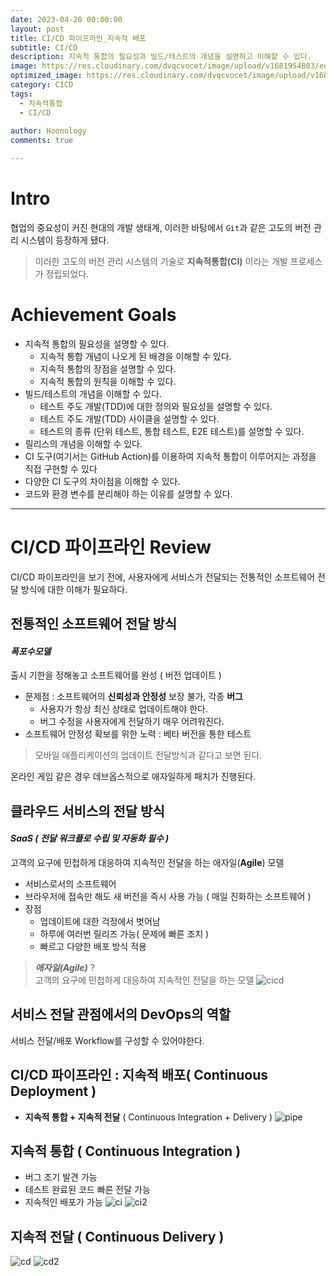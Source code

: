 ```yaml
---
date: 2023-04-20 00:00:00
layout: post
title: CI/CD 파이프라인_지속적 배포
subtitle: CI/CD
description: 지속적 통합의 필요성과 빌드/테스트의 개념을 설명하고 이해할 수 있다.  
image: https://res.cloudinary.com/dvqcvocet/image/upload/v1681954803/eoe0iiqoeiq9ghldrltc.png
optimized_image: https://res.cloudinary.com/dvqcvocet/image/upload/v1681954803/eoe0iiqoeiq9ghldrltc.png 
category: CICD
tags:
  - 지속적통합
  - CI/CD
  
author: Hoonology
comments: true

---
```


# Intro 

협업의 중요성이 커진 현대의 개발 생태계, 이러한 바탕에서 ```Git```과 같은 고도의 버전 관리 시스템이 등장하게 됐다.
> 이러한 고도의 버전 관리 시스템의 기술로 **지속적통합(CI)** 이라는 개발 프로세스가 정립되었다.

# Achievement Goals

- 지속적 통합의 필요성을 설명할 수 있다.
  - 지속적 통합 개념이 나오게 된 배경을 이해할 수 있다.
  - 지속적 통합의 장점을 설명할 수 있다.
  - 지속적 통합의 원칙을 이해할 수 있다.
- 빌드/테스트의 개념을 이해할 수 있다.
  - 테스트 주도 개발(TDD)에 대한 정의와 필요성을 설명할 수 있다.
  - 테스트 주도 개발(TDD) 사이클을 설명할 수 있다.
  - 테스트의 종류 (단위 테스트, 통합 테스트, E2E 테스트)를 설명할 수 있다.
- 릴리스의 개념을 이해할 수 있다.
- CI 도구(여기서는 GitHub Action)를 이용하여 지속적 통합이 이루어지는 과정을 직접 구현할 수 있다
- 다양한 CI 도구의 차이점을 이해할 수 있다.
- 코드와 환경 변수를 분리해야 하는 이유를 설명할 수 있다.

---

# CI/CD 파이프라인 Review
CI/CD 파이프라인을 보기 전에, 사용자에게 서비스가 전달되는 전통적인 소프트웨어 전달 방식에 대한 이해가 필요하다.  
## 전통적인 소프트웨어 전달 방식
#### ***폭포수모델***

출시 기한을 정해놓고 소프트웨어를 완성 ( 버전 업데이트 )  
- 문제점 : 소프트웨어의 **신뢰성과 안정성** 보장 불가, 각종 **버그**
  - 사용자가 항상 최신 상태로 업데이트해야 한다.
  - 버그 수정을 사용자에게 전달하기 매우 어려워진다.
- 소프트웨어 안정성 확보를 위한 노력 : 베타 버전을 통한 테스트

> 모바일 애플리케이션의 업데이트 전달방식과 같다고 보면 된다.

온라인 게임 같은 경우 데브옵스적으로 애자일하게 패치가 진행된다.

## 클라우드 서비스의 전달 방식
#### ***SaaS*** ***( 전달 워크플로 수립 및 자동화 필수 )***

고객의 요구에 민첩하게 대응하여 지속적인 전달을 하는 애자일(**Agile**) 모델
- 서비스로서의 소프트웨어 
- 브라우저에 접속만 해도 새 버전을 즉시 사용 가능 ( 매일 진화하는 소프트웨어 )
- 장점 
  - 업데이트에 대한 걱정에서 벗어남
  - 하루에 여러번 릴리즈 가능( 문제에 빠른 조치 )
  - 빠르고 다양한 배포 방식 적용
  
> ***애자일(Agile)*** ?  
고객의 요구에 민첩하게 대응하여 지속적인 전달을 하는 모델
![cicd](/assets/img/CICD/cicd.png)


## 서비스 전달 관점에서의 DevOps의 역할
서비스 전달/배포 Workflow를 구성할 수 있어야한다.

## CI/CD 파이프라인 : 지속적 배포( Continuous Deployment )
- **지속적 통합 + 지속적 전달** ( Continuous Integration + Delivery )
![pipe](/assets/img/CICD/pipe.png)

## 지속적 통합 ( Continuous Integration )
- 버그 조기 발견 가능
- 테스트 완료된 코드 빠른 전달 가능
- 지속적인 배포가 가능
![ci](/assets/img/CICD/CI.png)
![ci2](/assets/img/CICD/CI2.png)

## 지속적 전달 ( Continuous Delivery )
![cd](/assets/img/CICD/CD.png)
![cd2](/assets/img/CICD/CD2.png)



